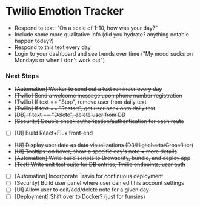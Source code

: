 # Twilio Emotion Tracker #

- Respond to text: "On a scale of 1-10, how was your day?"
- Include some more qualitative info (did you hydrate? anything notable happen today?)
- Respond to this text every day
- Login to your dashboard and see trends over time ("My mood sucks on Mondays or when I don't work out")

### Next Steps ###

- ~~[Automation] Worker to send out a text reminder every day~~
- ~~[Twilio] Send a welcome message upon phone number registration~~
- ~~[Twilio] If text == "Stop", remove user from daily text~~
- ~~[Twilio] If text == "Restart", get user back onto daily text~~
- ~~[DB] If text == "Delete", delete user from DB~~
- ~~[Security] Double check authorization/authentication for each route~~
- [ ] [UI] Build React+Flux front-end
- ~~[UI] Display user data as data visualizations (D3/Highcharts/Crossfilter)~~
- ~~[UI] Tooltips: on hover, show a specific day's note + more details~~
- ~~[Automation] Write build scripts to Browserify, bundle, and deploy app~~
- ~~[Test] Write unit test suite for DB entries, Twilio endpoints, user auth~~
- [ ] [Automation] Incorporate Travis for continuous deployment
- [ ] [Security] Build user panel where user can edit his account settings
- [ ] [UI] Allow user to edit/add/delete note for a given day
- [ ] [Deployment] Shift over to Docker? (just for funsies)
